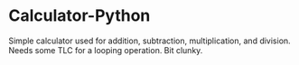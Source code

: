 # Calculator-Python
Simple calculator used for addition, subtraction, multiplication, and division. Needs some TLC for a looping operation. Bit clunky. 
